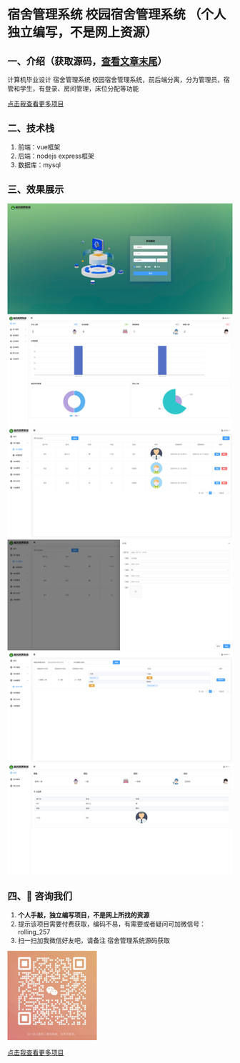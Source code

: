 # 宿舍管理系统 校园宿舍管理系统 （个人独立编写，不是网上资源）
## 一、介绍（获取源码，[查看文章末尾](#四-咨询我们)） 
计算机毕业设计 宿舍管理系统 校园宿舍管理系统，前后端分离，分为管理员，宿管和学生，有登录、房间管理，床位分配等功能

[点击我查看更多项目](https://www.yuque.com/rolling-k87y2/qrtzd0/gusuavwrtwe0ingz?singleDoc) 
## 二、技术栈
1. 前端：vue框架
2. 后端：nodejs express框架
3. 数据库：mysql

## 三、效果展示 
<img src="./preview/1.png" >
<img src="./preview/2.png" >
<img src="./preview/3.png" >
<img src="./preview/4.png" >
<img src="./preview/5.png" >
<img src="./preview/6.png" >

## 四、🚀 咨询我们
1. **个人手敲，独立编写项目，不是网上所找的资源**
2. 提示该项目需要付费获取，编码不易，有需要或者疑问可加微信号：rolling_257
3. 扫一扫加我微信好友吧，请备注 宿舍管理系统源码获取
<img src="./preview/wx.jpg" style="width: 200px;">

[点击我查看更多项目](https://www.yuque.com/rolling-k87y2/qrtzd0/gusuavwrtwe0ingz?singleDoc) 




